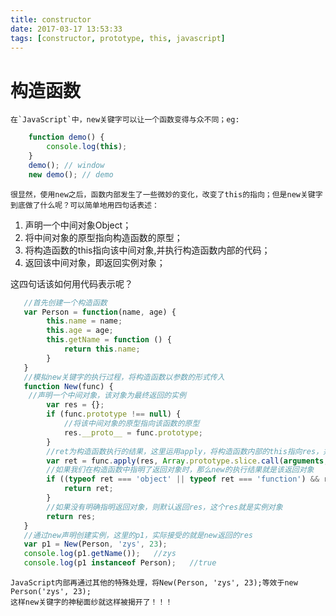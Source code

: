 ```yaml
---
title: constructor
date: 2017-03-17 13:53:33
tags: [constructor, prototype, this, javascript]
---
```


# 构造函数
    在`JavaScript`中，new关键字可以让一个函数变得与众不同；eg:
```javascript
    function demo() {
        console.log(this);
    }
    demo(); // window
    new demo(); // demo
```
    很显然，使用new之后，函数内部发生了一些微妙的变化，改变了this的指向；但是new关键字到底做了什么呢？可以简单地用四句话表述：

1. 声明一个中间对象Object；
2. 将中间对象的原型指向构造函数的原型；
3. 将构造函数的this指向该中间对象,并执行构造函数内部的代码；
4. 返回该中间对象，即返回实例对象；

这四句话该如何用代码表示呢？

<!--more-->

```javascript
   //首先创建一个构造函数
   var Person = function(name, age) {
        this.name = name;
        this.age = age;
        this.getName = function () {
            return this.name;
        }
   }
   //模拟new关键字的执行过程，将构造函数以参数的形式传入
   function New(func) {
    //声明一个中间对象，该对象为最终返回的实例
        var res = {};
        if (func.prototype !== null) {
            //将该中间对象的原型指向该函数的原型
            res.__proto__ = func.prototype;
        }
        //ret为构造函数执行的结果，这里运用apply，将构造函数内部的this指向res，并执行构造函数内部的代码
        var ret = func.apply(res, Array.prototype.slice.call(arguments, 1));
        //如果我们在构造函数中指明了返回对象时，那么new的执行结果就是该返回对象
        if ((typeof ret === 'object' || typeof ret === 'function') && ret !== null) {
            return ret;
        }
        //如果没有明确指明返回对象，则默认返回res，这个res就是实例对象
        return res;
   }
   //通过new声明创建实例，这里的p1，实际接受的就是new返回的res
   var p1 = New(Person, 'zys', 23);
   console.log(p1.getName());   //zys
   console.log(p1 instanceof Person);   //true
```
    JavaScript内部再通过其他的特殊处理，将New(Person, 'zys', 23);等效于new Person('zys', 23);
    这样new关键字的神秘面纱就这样被揭开了！！！
    